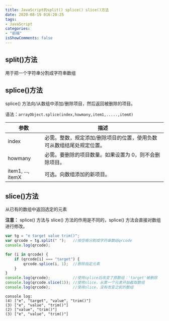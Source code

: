 ```yaml
---
title: JavaScript的split() splice() slice()方法
date: 2020-08-19 016:20:25
tags:
- JavaScript
categories:
- "前端"
isShowComments: false
---
```


<!-- <Boxx/> -->
<!-- [[toc]] -->

## split()方法
用于把一个字符串分割成字符串数组

## splice()方法
splice() 方法向/从数组中添加/删除项目，然后返回被删除的项目。

语法：`arrayObject.splice(index,howmany,item1,.....,itemX)`

| 参数	            | 描述                                                            |
| ----              | ----                                                           |
| index	            | 必需。整数，规定添加/删除项目的位置，使用负数可从数组结尾处规定位置。|
| howmany	        | 必需。要删除的项目数量。如果设置为 0，则不会删除项目。              |
| item1, ..., itemX	| 可选。向数组添加的新项目。                                        |

## slice()方法
从已有的数组中返回选定的元素

**注意：** splice() 方法与 slice() 方法的作用是不同的，splice() 方法会直接对数组进行修改。
```javascript
var tg = "e target value trim()";
var qrcode = tg.split(" ");   //按空格分割成字符串数组qrcode
console.log(qrcode);

for (i in qrcode) {
    if (qrcode[i] === "target") {
        qrcode.splice(i, 1);  //删除指定元素
    }
}
console.log(qrcode);          //使用splice后改变了原数组：'target'被删除
console.log(qrcode.slice(1)); //使用slice，从第一个元素开始截取数组
console.log(qrcode);          //使用slice，没有改变之前的数组
```
`console log:`<br/>
`(4) ["e", "target", "value", "trim()"]`<br/>
`(3) ["e", "value", "trim()"]`<br/>
`(2) ["value", "trim()"]`<br/>
`(3) ["e", "value", "trim()"]`<br/>